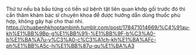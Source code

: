Thứ tư nếu bà bầu từng có tiền sử bệnh tật liên quan khớp gối trước đó thì cần thăm khám bác sĩ chuyên khoa để được hướng dẫn dùng thuốc phù hợp, không gây hại cho thai nhi.
https://chuabenhkhoptambinh.tumblr.com/post/178471014669/%C4%91au-kh%E1%BB%9Bp-g%E1%BB%91i-%E1%BB%9F-b%C3%A0-b%E1%BA%A7u-v%C3%A0-c%C3%A1ch-kh%E1%BA%AFc-ph%E1%BB%A5c-hi%E1%BB%87u-qu%E1%BA%A3



